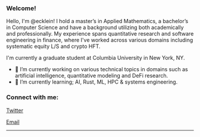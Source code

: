 <link rel="stylesheet" type='text/css' href="https://cdn.jsdelivr.net/gh/devicons/devicon@latest/devicon.min.css" />

### Welcome!

Hello, I'm @ecklein! I hold a master’s in Applied Mathematics, a bachelor’s in Computer Science and have a background utilizing both academically and professionally. My experience spans quantitative research and software engineering in finance, where I've worked across various domains including systematic equity L/S and crypto HFT.

I'm currently a graduate student at Columbia University in New York, NY.

  - 🔭 I’m currently working on various technical topics in domains such as artificial intelligence, quantitative modeling and DeFi research.
  - 🌱 I’m currently learning; AI, Rust, ML, HPC & systems engineering.

<h3 align="left">Connect with me:</h3>

[Twitter](https://x.com/ethan_bot)

[Email](mailto:ethan.kleinc@gmail.com)

------
